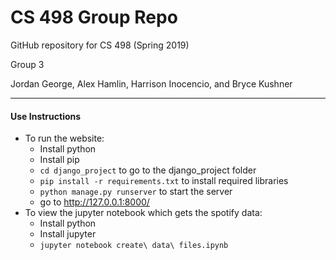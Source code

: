 # CS 498 Group Repo

GitHub repository for CS 498 (Spring 2019)

Group 3

Jordan George, Alex Hamlin, Harrison Inocencio, and Bryce Kushner

<hr>

#### Use Instructions

- To run the website:
  - Install python
  - Install pip
  - `cd django_project` to go to the django_project folder
  - `pip install -r requirements.txt` to install required libraries
  - `python manage.py runserver` to start the server
  - go to http://127.0.0.1:8000/
- To view the jupyter notebook which gets the spotify data:
  - Install python
  - Install jupyter
  - `jupyter notebook create\ data\ files.ipynb`
